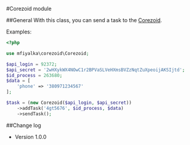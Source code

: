 #Corezoid module

##General
With this class, you can send a task to the [Corezoid](https://new.corezoid.com/).

Examples:

```php
<?php

use mfiyalka\corezoid\Corezoid;

$api_login = 92372;
$api_secret = '2wHXykWX4NOwC1r2BPVaSLVeHXmsBVZzNqtZuXpeoijAKSIjtd';
$id_process = 263680;
$data = [
    'phone' => '380971234567'
];

$task = (new Corezoid($api_login, $api_secret))
    ->addTask('4gt5676', $id_process, $data)
    ->sendTask();
```

##Change log

* Version 1.0.0